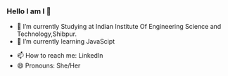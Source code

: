 ### Hello I am I 👋




- 🔭 I’m currently Studying at Indian Institute Of Engineering Science and Technology,Shibpur.
- 🌱 I’m currently learning JavaScipt
<!-- - 👯 I’m looking to collaborate on ... -->
<!-- - 🤔 I’m looking for help with ... -->
<!-- - 💬 Ask me about ... -->
- 📫 How to reach me: LinkedIn
- 😄 Pronouns: She/Her
<!-- - ⚡ Fun fact: ... -->

